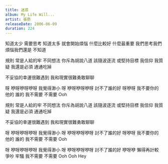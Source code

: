 ```yaml
---
title: 迷惑
album: My Life Will...
artist: 張懸
releaseDate: 2006-06-09
duration: 224
---
```

知道太少 需要思考
知道太多 就會開始煩惱
什麼比較好 什麼最重要
我們思考我們煩惱我們還是 不知道

規則 常是人給的牢
不同想法 你斥為胡說八道
該隨波逐流 或堅持目標
我信仰 我質疑 我還是必須 通通吃掉

不妥協的幸運很難遇到
我和現實很難勇敢聊聊

呀 咿呀咿呀咿呀 我覺得渺小
呀 咿呀咿呀咿呀 討不了誰的好
呀咿呀 我不要你的 他的 誰的 我不需要
不需要 Ooh

規則 常是人給的牢
不同想法 你斥為胡說八道
該隨波逐流 或堅持目標
我信仰 我質疑 我還是必須 通通吃掉

不妥協的幸運很難遇到
我和現實很難勇敢聊聊

呀 咿呀咿呀咿呀 我覺得渺小
呀 咿呀咿呀咿呀 討不了誰的好
呀咿呀 我不要你的 他的 誰的
我不需要 不需要 Ooh

呀 咿呀咿呀咿呀 我覺得渺小
呀 咿呀咿呀咿呀 討不了誰的好
咿呀咿 懶得再計較 爭吵 牢騷 我不需要 不需要
Ooh Ooh
Hey